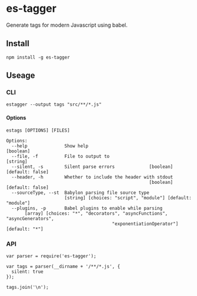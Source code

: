 es-tagger
======

Generate tags for modern Javascript using babel.

Install
-------

```shell
npm install -g es-tagger
```

Useage
------

### CLI

```
estagger --output tags "src/**/*.js"
```

#### Options

```
estags [OPTIONS] [FILES]

Options:
  --help              Show help                                        [boolean]
  --file, -f          File to output to                                 [string]
  --silent, -s        Silent parse errors             [boolean] [default: false]
  --header, -h        Whether to include the header with stdout
                                                      [boolean] [default: false]
  --sourceType, --st  Babylon parsing file source type
                      [string] [choices: "script", "module"] [default: "module"]
  --plugins, -p       Babel plugins to enable while parsing
       [array] [choices: "*", "decorators", "asyncFunctions", "asyncGenerators",
                                        "exponentiationOperator"] [default: "*"]
```

### API

```
var parser = require('es-tagger');

var tags = parser(__dirname + '/**/*.js', {
  silent: true
});

tags.join('\n');
```
